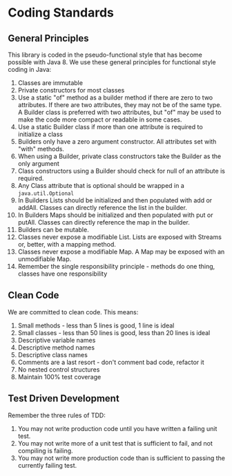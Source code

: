 # Coding Standards

## General Principles

This library is coded in the pseudo-functional style that has become possible with Java 8.  We use
these general principles for functional style coding in Java:

1. Classes are immutable
2. Private constructors for most classes
3. Use a static "of" method as a builder method if there are zero to two attributes.  If there are two attributes,
   they may not be of the same type.  A Builder class is preferred with two attributes, but "of" may be used to make
   the code more compact or readable in some cases.
4. Use a static Builder class if more than one attribute is required to initialize a class
5. Builders only have a zero argument constructor.  All attributes set with "with" methods.
6. When using a Builder, private class constructors take the Builder as the only argument
7. Class constructors using a Builder should check for null of an attribute is required.
8. Any Class attribute that is optional should be wrapped in a ```java.util.Optional```
9. In Builders Lists should be initialized and then populated with add or addAll.  Classes
   can directly reference the list in the builder.
10. In Builders Maps should be initialized and then populated with put or putAll.  Classes
    can directly reference the map in the builder.
11. Builders can be mutable.
12. Classes never expose a modifiable List. Lists are exposed with Streams or, better, with a mapping method.
13. Classes never expose a modifiable Map. A Map may be exposed with an unmodifiable Map.
14. Remember the single responsibility principle - methods do one thing, classes have one responsibility

## Clean Code

We are committed to clean code.  This means:

1. Small methods - less than 5 lines is good, 1 line is ideal 
2. Small classes - less than 50 lines is good, less than 20 lines is ideal
3. Descriptive variable names
4. Descriptive method names
5. Descriptive class names
6. Comments are a last resort - don't comment bad code, refactor it
7. No nested control structures
8. Maintain 100% test coverage

## Test Driven Development

Remember the three rules of TDD:

1. You may not write production code until you have written a failing unit test.
2. You may not write more of a unit test that is sufficient to fail, and not compiling is failing. 
3. You may not write more production code than is sufficient to passing the currently failing test.


